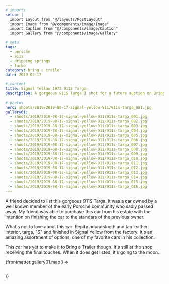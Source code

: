 ```yaml
---
# imports
setup: |
  import Layout from "@/layouts/PostLayout"
  import Image from "@/components/image/Image"
  import Caption from "@/components/image/Caption"
  import Gallery from "@/components/image/Gallery"

# meta
tags:
  - porsche
  - 911s
  - dripping springs
  - turbo
category: bring a trailer
date: 2019-08-17

# content
title: Signal Yellow 1973 911S Targa
description: A gorgeous 911S Targa I shot for a future auction on Bring a Trailer. 

# photos
hero: shoots/2019/2019-08-17-signal-yellow-911/911s-targa_001.jpg
gallery01:
  - shoots/2019/2019-08-17-signal-yellow-911/911s-targa_001.jpg
  - shoots/2019/2019-08-17-signal-yellow-911/911s-targa_002.jpg
  - shoots/2019/2019-08-17-signal-yellow-911/911s-targa_003.jpg
  - shoots/2019/2019-08-17-signal-yellow-911/911s-targa_004.jpg
  - shoots/2019/2019-08-17-signal-yellow-911/911s-targa_005.jpg
  - shoots/2019/2019-08-17-signal-yellow-911/911s-targa_006.jpg
  - shoots/2019/2019-08-17-signal-yellow-911/911s-targa_007.jpg
  - shoots/2019/2019-08-17-signal-yellow-911/911s-targa_008.jpg
  - shoots/2019/2019-08-17-signal-yellow-911/911s-targa_009.jpg
  - shoots/2019/2019-08-17-signal-yellow-911/911s-targa_010.jpg
  - shoots/2019/2019-08-17-signal-yellow-911/911s-targa_011.jpg
  - shoots/2019/2019-08-17-signal-yellow-911/911s-targa_012.jpg
  - shoots/2019/2019-08-17-signal-yellow-911/911s-targa_013.jpg
  - shoots/2019/2019-08-17-signal-yellow-911/911s-targa_014.jpg
  - shoots/2019/2019-08-17-signal-yellow-911/911s-targa_015.jpg
  - shoots/2019/2019-08-17-signal-yellow-911/911s-targa_016.jpg
---
```


A friend decided to list this gorgeous 911S Targa. It was a car owned by a well known member of the early Porsche community who sadly passed away. My friend was able to purchase this car from his estate with the intention on finishing the car to the standars of the previous owner.

What's not to love about this car: Pepita houndstooth and tan leather interior, targa, "S" and finished in Signal Yellow from the factory. It's an amazing assortment of options, one of my favorite cars in his collection.

This car has yet to make it to Bring a Trailer though. It's still at the shop receiving the final touches. When it does get listed, it's going to the moon.

<div class="gallery">
    {frontmatter.gallery01.map(i =>
        <Gallery file={i}>
            <figure>
                <picture>
                    <Image file={i} />
                </picture>
                <Caption file={i} showMeta={true} />
            </figure>
        </Gallery>
    )}
</div>